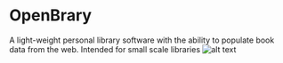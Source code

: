# OpenBrary
A light-weight personal library software with the ability to populate book data from the web. Intended for small scale libraries
![alt text](https://www.dropbox.com/s/0zt1oihm007xsro/OpenBrary.PNG?raw=1)
